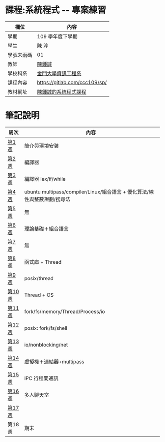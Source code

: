 # 課程:系統程式 -- 專案練習

欄位 | 內容
-----|--------
學期 | 109 學年度下學期
學生 |  陳 淳
學號末兩碼 | 01
教師 | [陳鍾誠](https://www.nqu.edu.tw/educsie/index.php?act=blog&code=list&ids=4)
學校科系 | [金門大學資訊工程系](https://www.nqu.edu.tw/educsie/index.php)
課程內容 | https://gitlab.com/ccc109/sp/
教材網址 | [陳鍾誠的系統程式課程](http://programmermedia.org/root/%E9%99%B3%E9%8D%BE%E8%AA%A0/%E8%AA%B2%E7%A8%8B/%E7%B3%BB%E7%B5%B1%E7%A8%8B%E5%BC%8F/README.md)

# 筆記說明

周次 | 內容
-----|----------
[第1週](https://github.com/Chen-Chun/sp109b/blob/main/Note/week1.md) | 簡介與環境安裝
[第2週](https://github.com/Chen-Chun/sp109b/blob/main/Note/week2.md) | 編譯器
[第3週](https://github.com/Chen-Chun/sp109b/blob/main/Note/week3.md) | 編譯器 lex/if/while
[第4週](https://github.com/Chen-Chun/sp109b/blob/main/Note/week4.md) | ubuntu multipass/compiler/Linux/組合語言 + 優化算法/線性與整數規劃/搜尋法 
[第5週](https://github.com/Chen-Chun/sp109b/blob/main/Note/week5.md) | 無
[第6週](https://github.com/Chen-Chun/sp109b/blob/main/Note/week6.md) | 理論基礎＋組合語言
[第7週](https://github.com/Chen-Chun/sp109b/blob/main/Note/week7.md) | 無
[第8週](https://github.com/Chen-Chun/sp109b/blob/main/Note/week8.md) | 函式庫 + Thread
[第9週](https://github.com/Chen-Chun/sp109b/blob/main/Note/week9.md) | posix/thread
[第10週](https://github.com/Chen-Chun/sp109b/blob/main/Note/week10.md) | Thread + OS
[第11週](https://github.com/Chen-Chun/sp109b/blob/main/Note/week11.md) | fork/fs/memory/Thread/Process/io
[第12週](https://github.com/Chen-Chun/sp109b/blob/main/Note/week12.md) | posix: fork/fs/shell
[第13週](https://github.com/Chen-Chun/sp109b/blob/main/Note/week13.md) | io/nonblocking/net
[第14週](https://github.com/Chen-Chun/sp109b/blob/main/Note/week14.md) | 虛擬機＋連結器+multipass
[第15週](https://github.com/Chen-Chun/sp109b/blob/main/Note/week15.md) | IPC 行程間通訊
[第16週](https://github.com/Chen-Chun/sp109b/blob/main/Note/week16.md) | 多人聊天室
[第17週](https://github.com/Chen-Chun/sp109b/blob/main/Note/week17.md) | 
第18週 | 期末
